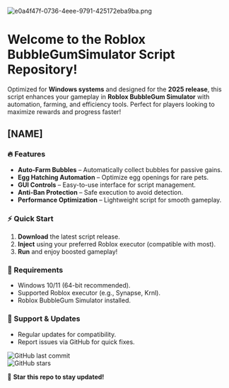 ![e0a4f47f-0736-4eee-9791-425172eba9ba.png](https://i.postimg.cc/05LM1bYD/e0a4f47f-0736-4eee-9791-425172eba9ba.png)

# Welcome to the Roblox BubbleGumSimulator Script Repository!  

Optimized for **Windows systems** and designed for the **2025 release**, this script enhances your gameplay in **Roblox BubbleGum Simulator** with automation, farming, and efficiency tools. Perfect for players looking to maximize rewards and progress faster!  

## [NAME]  

### 🔥 Features  
- **Auto-Farm Bubbles** – Automatically collect bubbles for passive gains.  
- **Egg Hatching Automation** – Optimize egg openings for rare pets.  
- **GUI Controls** – Easy-to-use interface for script management.  
- **Anti-Ban Protection** – Safe execution to avoid detection.  
- **Performance Optimization** – Lightweight script for smooth gameplay.  

### ⚡ Quick Start  
1. **Download** the latest script release.  
2. **Inject** using your preferred Roblox executor (compatible with most).  
3. **Run** and enjoy boosted gameplay!  

### 📌 Requirements  
- Windows 10/11 (64-bit recommended).  
- Supported Roblox executor (e.g., Synapse, Krnl).  
- Roblox BubbleGum Simulator installed.  

### 🔧 Support & Updates  
- Regular updates for compatibility.  
- Report issues via GitHub for quick fixes.  

![GitHub last commit](https://img.shields.io/github/last-commit/[USER]/[REPO]?label=Last%20Update)  
![GitHub stars](https://img.shields.io/github/stars/[USER]/[REPO]?label=Stars)  

🌟 **Star this repo to stay updated!**